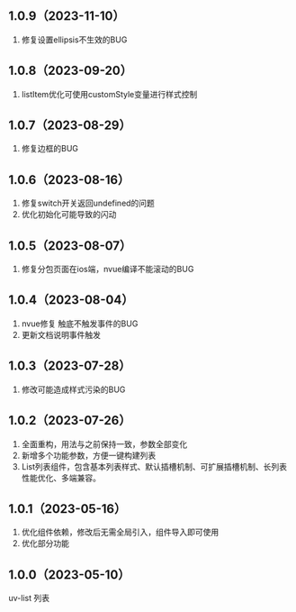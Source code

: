## 1.0.9（2023-11-10）
1. 修复设置ellipsis不生效的BUG
## 1.0.8（2023-09-20）
1. listItem优化可使用customStyle变量进行样式控制
## 1.0.7（2023-08-29）
1. 修复边框的BUG
## 1.0.6（2023-08-16）
1. 修复switch开关返回undefined的问题
2. 优化初始化可能导致的闪动
## 1.0.5（2023-08-07）
1. 修复分包页面在ios端，nvue编译不能滚动的BUG
## 1.0.4（2023-08-04）
1. nvue修复  触底不触发事件的BUG
2. 更新文档说明事件触发
## 1.0.3（2023-07-28）
1. 修改可能造成样式污染的BUG
## 1.0.2（2023-07-26）
1. 全面重构，用法与之前保持一致，参数全部变化
2. 新增多个功能参数，方便一键构建列表
3. List列表组件，包含基本列表样式、默认插槽机制、可扩展插槽机制、长列表性能优化、多端兼容。
## 1.0.1（2023-05-16）
1. 优化组件依赖，修改后无需全局引入，组件导入即可使用
2. 优化部分功能
## 1.0.0（2023-05-10）
uv-list 列表
